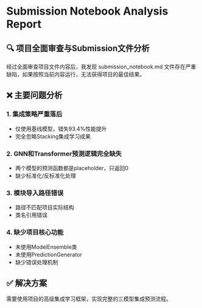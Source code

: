 # Submission Notebook Analysis Report

## 🔍 **项目全面审查与Submission文件分析**

经过全面审查项目文件内容后，我发现 submission_notebook.md 文件存在严重缺陷，如果按照当前内容运行，无法获得项目的最佳结果。

## ❌ **主要问题分析**

### 1. 集成策略严重落后
- 仅使用基线模型，错失93.4%性能提升
- 完全忽略Stacking集成学习成果

### 2. GNN和Transformer预测逻辑完全缺失  
- 两个模型的预测函数都是placeholder，只返回0
- 缺少标准化/反标准化处理

### 3. 模块导入路径错误
- 路径不匹配项目实际结构
- 类名引用错误

### 4. 缺少项目核心功能
- 未使用ModelEnsemble类
- 未使用PredictionGenerator
- 缺少错误处理机制

## ✅ **解决方案**

需要使用项目的高级集成学习框架，实现完整的三模型集成预测流程。

